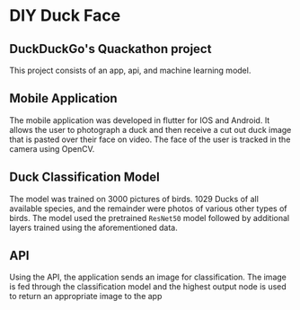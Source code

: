 # DIY Duck Face
## DuckDuckGo's Quackathon project
This project consists of an app, api, and machine learning model.
## Mobile Application
The mobile application was developed in flutter for IOS and Android.
It allows the user to photograph a duck and then receive a cut out duck image that is pasted over their face on video.
The face of the user is tracked in the camera using OpenCV.

## Duck Classification Model
The model was trained on 3000 pictures of birds. 1029 Ducks of all available species, and the remainder were photos of various other types of birds.
The model used the pretrained `ResNet50` model followed by additional layers trained using the aforementioned data.

## API
Using the API, the application sends an image for classification. 
The image is fed through the classification model and the highest output node is used to return an appropriate image to the app
